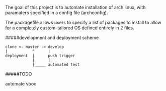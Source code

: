 The goal of this project is to automate installation of arch linux, with paramaters specified in a config file (archconfig).

The packagefile allows users to specify a list of packages to install to allow for a completely custom-tailored OS defined entirely in 2 files.

#####development and deployment scheme

```
clone <- master -> develop
|           ^      |
deployment  |      push trigger
            |      |
            |_____ automated test
```

#####TODO

automate vbox

